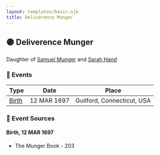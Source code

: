 ```yaml
---
layout: templates/basic.njk
title: Deliverence Munger
---
```

## 🟣 Deliverence Munger

Daughter of [Samuel Munger](/people/5/57362828) and [Sarah Hand](/people/7/75255100)

### 📆 Events

Type | Date | Place
------ | ------ | ------
[Birth](#event-event-2) | 12 MAR 1697 | Guilford, Connecticut, USA

### 📰 Event Sources

#### <a id="event-event-2"></a> Birth, 12 MAR 1697
* The Munger Book  - 203
